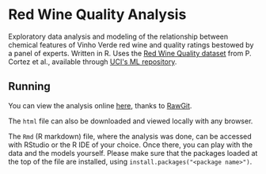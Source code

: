 Red Wine Quality Analysis
=================================

Exploratory data analysis and modeling of the relationship between chemical features of Vinho Verde red wine and quality ratings bestowed by a panel of experts. Written in R. Uses the [Red Wine Quality dataset](http://www3.dsi.uminho.pt/pcortez/wine/) from P. Cortez et al., available through [UCI's ML repository](https://archive.ics.uci.edu/ml/datasets/Wine+Quality). 

Running
-------

You can view the analysis online [here](https://cdn.rawgit.com/yourdon/red-wine/6fd7e3a9552db2df3ff0bec78e067d75a378401e/red_wine_analysis.html), thanks to [RawGit](http://rawgit.com/).

The `html` file can also be downloaded and viewed locally with any browser.

The `Rmd` (R markdown) file, where the analysis was done, can be accessed with RStudio or the R IDE of your choice. Once there, you can play with the data and the models yourself. Please make sure that the packages loaded at the top of the file are installed, using `install.packages("<package name>")`.